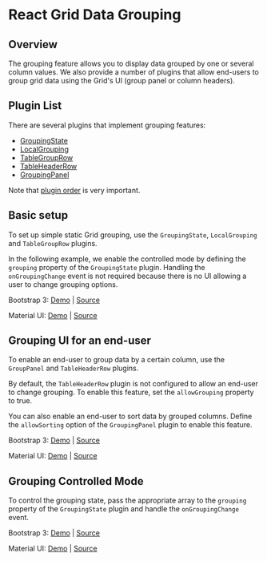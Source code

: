 # React Grid Data Grouping

## Overview

The grouping feature allows you to display data grouped by one or several
column values. We also provide a number of plugins that allow end-users to group grid data using the Grid's UI (group panel or column headers).

## Plugin List

There are several plugins that implement grouping features:
- [GroupingState](../reference/grouping-state.md)
- [LocalGrouping](../reference/local-grouping.md)
- [TableGroupRow](../reference/table-group-row.md)
- [TableHeaderRow](../reference/table-header-row.md)
- [GroupingPanel](../reference/grouping-panel.md)

Note that [plugin order](../README.md#plugin-order) is very important.

## Basic setup

To set up simple static Grid grouping, use the `GroupingState`, `LocalGrouping` and `TableGroupRow` plugins.

In the following example, we enable the controlled mode by defining the `grouping` property of the `GroupingState` plugin. Handling the `onGroupingChange` event is not required because there is no UI allowing a user to change grouping options.

Bootstrap 3:
[Demo](http://devexpress.github.io/devextreme-reactive/react/grid/demos/#/bootstrap3/grouping/local-grouping-static) |
[Source](https://github.com/DevExpress/devextreme-reactive/tree/master/packages/dx-react-demos/src/bootstrap3/grouping/local-grouping-static.jsx)

Material UI:
[Demo](http://devexpress.github.io/devextreme-reactive/react/grid/demos/#/material-ui/grouping/local-grouping-static) |
[Source](https://github.com/DevExpress/devextreme-reactive/tree/master/packages/dx-react-demos/src/material-ui/grouping/local-grouping-static.jsx)

## Grouping UI for an end-user

To enable an end-user to group data by a certain column, use the `GroupPanel` and `TableHeaderRow` plugins.

By default, the `TableHeaderRow` plugin is not configured to allow an end-user to change grouping. To enable this feature, set the `allowGrouping` property to true.

You can also enable an end-user to sort data by grouped columns. Define the `allowSorting` option of the `GroupingPanel` plugin to enable this feature.

Bootstrap 3:
[Demo](http://devexpress.github.io/devextreme-reactive/react/grid/demos/#/bootstrap3/grouping/local-grouping-with-ui) |
[Source](https://github.com/DevExpress/devextreme-reactive/tree/master/packages/dx-react-demos/src/bootstrap3/grouping/local-grouping-with-ui.jsx)

Material UI:
[Demo](http://devexpress.github.io/devextreme-reactive/react/grid/demos/#/material-ui/grouping/local-grouping-with-ui) |
[Source](https://github.com/DevExpress/devextreme-reactive/tree/master/packages/dx-react-demos/src/material-ui/grouping/local-grouping-with-ui.jsx)

## Grouping Controlled Mode

To control the grouping state, pass the appropriate array to the `grouping` property of the `GroupingState` plugin and handle the `onGroupingChange` event.

Bootstrap 3:
[Demo](http://devexpress.github.io/devextreme-reactive/react/grid/demos/#/bootstrap3/grouping/local-grouping-controlled) |
[Source](https://github.com/DevExpress/devextreme-reactive/tree/master/packages/dx-react-demos/src/bootstrap3/grouping/local-grouping-controlled.jsx)

Material UI:
[Demo](http://devexpress.github.io/devextreme-reactive/react/grid/demos/#/material-ui/grouping/local-grouping-controlled) |
[Source](https://github.com/DevExpress/devextreme-reactive/tree/master/packages/dx-react-demos/src/material-ui/grouping/local-grouping-controlled.jsx)

